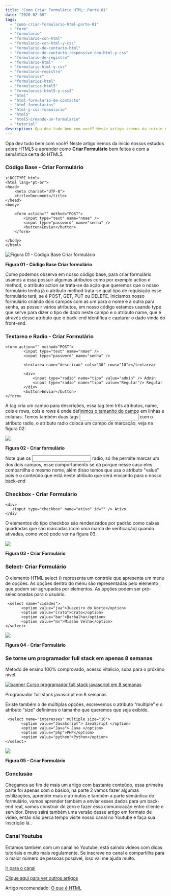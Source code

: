 ```yaml
---
title: "Como Criar Formulário HTML: Parte 01"
date: "2020-02-08"
tags: 
  - "como-criar-formulario-html-parte-01"
  - "form"
  - "formulario"
  - "formulario-con-html"
  - "formulario-con-html-y-css"
  - "formulario-de-contacto-html"
  - "formulario-de-contacto-responsive-con-html-y-css"
  - "formulario-de-registro"
  - "formulario-html"
  - "formulario-html-y-css"
  - "formulario-registro"
  - "formularios"
  - "formularios-html"
  - "formularios-html5"
  - "formularios-html5-y-css3"
  - "html"
  - "html-formulario-de-contacto"
  - "html-formularios"
  - "html-y-css-formulario"
  - "html5"
  - "html5-creando-un-formulario"
  - "tutorial"
description: Opa dev tudo bem com você? Neste artigo iremos da inicio nossos estudos sobre HTML5 e aprender como Criar Formulário bem feitos e com a semântica certa do HTML5.
---
```


Opa dev tudo bem com você? Neste artigo iremos da inicio nossos estudos sobre HTML5 e aprender como **Criar Formulário** bem feitos e com a semântica certa do HTML5.

### Código Base - Criar Formulário

```
<!DOCTYPE html>
<html lang="pt-br">
<head>
    <meta charset="UTF-8">
    <title>Document</title>
</head>
<body>

    <form action="" method="POST">
        <input type="text" name="nmae" />
        <input type="password" name="senha" />
        <button>Enviar</button>
    </form>
    
</body>
</html>
```

![Figura 01 - Código Base Criar formulário](/uploads/2020/02/Figura-01-Código-Base-Criar-formulário.jpg)

**Figura 01 - Código Base Criar formulário**

Como podemos observa em nosso código base, para criar formulário usamos a essa possuir algumas atributos como por exemplo action e method, o atributo action se trata-se da ação que queremos que o nosso formulário tenha já o atributo method trata-se qual tipo de requisição esse formulário terá, se é POST, GET, PUT ou DELETE. Iniciamos nosso formulário criando dois campos com as um para o nome e a outra para senha, as possuir vários atributos, em nosso código estamos usando type que serve para dizer o tipo de dado neste campo e o atributo name, que é através desse atributo que o back-end identifica e capturar o dado vinda do front-end.

### Textarea e Radio - Criar Formulário

```
<form action="" method="POST">
        <input type="text" name="nmae" />
        <input type="password" name="senha" />

        <textarea name="descricao" cols="30" rows="10"></textarea>

        <div>
            <input type="radio" name="tipo" value="admin" /> Admin
            <input type="radio" name="tipo" value="Regular"/> Regular
        </div>
        <button>Enviar</button>
</form>
```

A tag cria um campo para descrições, essa tag tem três atributos, name, cols e rows, cols e rows é onde definimos o tamanho do campo em linhas e colunas. Temos também duas tags <input> com o atributo radio, o atributo radio coloca um campo de marcação, veja na figura 02:

![](/uploads/2020/02/Figura-02-Criar-formulário.jpg)

**Figura 02 - Criar formulário**

Note que os <input> radio, só lhe permite marcar um dos dois campos, esse comportamento se dá porque nesse caso eles compartilha o mesmo nome, além disso temos que usa o atributo "value" pois é o conteúdo que está neste atributo que será enviando para o nosso back-end

### Checkbox - Criar Formulário

```
<div>
   <input type="checkbox" name="ativo" id="" /> Ativo
</div
```

O elementos do tipo checkbox são renderizados por padrão como caixas quadradas que são marcadas (com uma marca de verificação) quando ativadas, como você pode ver na figura 03.

![](/uploads/2020/02/Figura-03-Criar-formulário.jpg)

**Figura 03 - Criar Formulário**

### Select- Criar Formulário

O elemento HTML select () representa um controle que apresenta um menu de opções. As opções dentro do menu são representadas pelo elemento , que podem ser agrupados por elementos. As opções podem ser pré-selecionadas para o usuário.

```
 <select name="cidades">
       <option value="jua">Juazeiro do Norte</option>
       <option value="crato">Crato</option>
       <option value="bar">Barbalha</option>
       <option value="mv">Missão Velha</option>
</select>
```

![](/uploads/2020/02/Figura-04-Criar-Formulário.jpg)

**Figura 04 - Criar Formulário**

### Se torne um programador full stack em apenas 8 semanas

Método de ensino 100% comprovado, acesso vitalicio, suba para o próximo nível

[![banner Curso programador full stack javascript em 8 semanas](/uploads/2020/01/banner-Curso-programador-full-stack-javascript-em-8-semanas.png)](/programador-fullstack-8-semanas)

Programador full stack javascript em 8 semanas

Existe também o de múltiplas opções, escrevemos o atributo “multiple” e o atributo “size” definimos o tamanho que queremos que seja exibido.

```
 <select name="interesses" multiple size="10">
       <option value="JavaScript"> JavaScript </option>
       <option value="Java"> Java </option>
       <option value="php">PHP</option>
       <option value="python">Python</option>
</select>
```

![](/uploads/2020/02/Figura-05-Criar-Formulário.jpg)

**Figura 05 - Criar Formulário**

### Conclusão

Chegamos ao fim de mais um artigo com bastante conteúdo, essa primeira parte foi apenas com o básico, na parte 2 vamos fazer algumas estilizações, aprender mais e atributos e também a parte semântica do formulário, vamos aprender também a enviar esses dados para um back-end real, vamos construir do zero e fazer essa comunicação entre cliente e servidor. Breve sairá também uma versão desse artigo em formato de vídeo, então não perca tempo visite nosso canal no Youtube e faça sua inscrição lá..

### Canal Youtube

Estamos também com um canal no Youtube, está saindo vídeos com dicas tutoriais e muito mais regulamente. Se inscreve no canal e compartilha para o maior número de pessoas possível, isso vai me ajuda muito.

[Ir para o canal](https://www.youtube.com/channel/UCZKLK7o6IVayeEjkkoWLwbQ?view_as=subscriber)

[Clique aqui para ver outros artigos](/instalando-nodejs-no-manjaro/)

Artigo recomendado: [O que é HTML](https://vidafullstack.com.br/html/o-que-e-html/)
